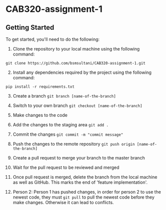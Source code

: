 # CAB320-assignment-1

## Getting Started

To get started, you'll need to do the following:

1. Clone the repository to your local machine using the following command:

`git clone https://github.com/bsmsultani/CAB320-assignment-1.git`


2. Install any dependencies required by the project using the following command:

`pip install -r requirements.txt`

3. Create a branch `git branch [name-of-the-branch]`

4. Switch to your own branch `git checkout [name-of-the-branch]`

5. Make changes to the code

6. Add the changes to the staging area `git add .`

7. Commit the changes `git commit -m "commit message"`

8. Push the changes to the remote repository `git push origin [name-of-the-branch]`

9. Create a pull request to merge your branch to the master branch

10. Wait for the pull request to be reviewed and merged

11. Once pull request is merged, delete the branch from the local machine as well as GitHub. This marks the end of 'feature implementation'.

12. Person 2: Person 1 has pushed changes, in order for person 2 to use the newest code, they must `git pull` to pull the newest code before they make changes. Otherwise it can lead to conflicts.
